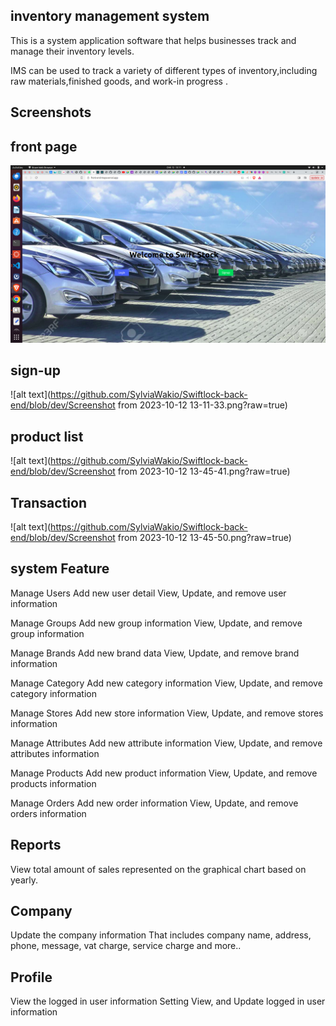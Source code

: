  ## inventory management system
This is a system application software that helps businesses track and manage their inventory levels.

IMS  can be used to track a variety of different types of inventory,including raw materials,finished goods, and work-in progress .


 ## Screenshots
## front page
![alt text](https://github.com/SylviaWakio/Swiftlock-back-end/blob/dev/Screenshot%20from%202023-10-12%2013-11-27.png?raw=true)

## sign-up
![alt text](https://github.com/SylviaWakio/Swiftlock-back-end/blob/dev/Screenshot from 2023-10-12 13-11-33.png?raw=true)

## product list
![alt text](https://github.com/SylviaWakio/Swiftlock-back-end/blob/dev/Screenshot from 2023-10-12 13-45-41.png?raw=true)

## Transaction
![alt text](https://github.com/SylviaWakio/Swiftlock-back-end/blob/dev/Screenshot from 2023-10-12 13-45-50.png?raw=true)

##  system Feature

Manage Users
Add new user detail
View, Update, and remove user information

Manage Groups
Add new group information
View, Update, and remove group information

Manage Brands
Add new brand data
View, Update, and remove brand information

Manage Category
Add new category information
View, Update, and remove category information

Manage Stores
Add new store information
View, Update, and remove stores information

Manage Attributes
Add new attribute information
View, Update, and remove attributes information

Manage Products
Add new product information
View, Update, and remove products information

Manage Orders
Add new order information
View, Update, and remove orders information

## Reports
View total amount of sales represented on the graphical chart based on yearly.

## Company
Update the company information
That includes company name, address, phone, message, vat charge, service charge and more..

## Profile
View the logged in user information
Setting
View, and Update logged in user information


